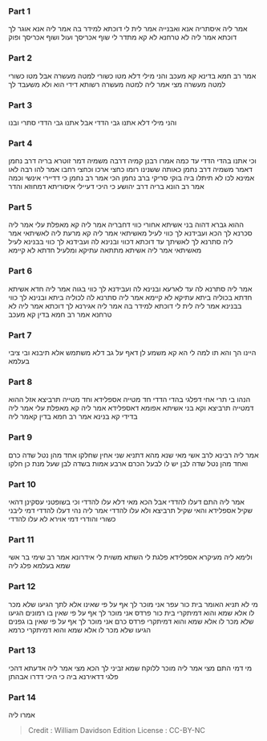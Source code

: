 
### Part 1
אמר ליה איסתריה אנא ואבנייה אמר לית לי דוכתא למידר בה אמר ליה אנא אוגר לך דוכתא אמר ליה לא טרחנא לא קא מתדר לי שוף אכריסך ועול ושוף אכריסך ופוק

### Part 2
אמר רב חמא בדינא קא מעכב והני מילי דלא מטו כשורי למטה מעשרה אבל מטו כשורי למטה מעשרה מצי אמר ליה למטה מעשרה רשותא דידי הוא ולא משעבד לך

### Part 3
והני מילי דלא אתנו גבי הדדי אבל אתנו גבי הדדי סתרי ובנו

### Part 4
וכי אתנו בהדי הדדי עד כמה אמרו רבנן קמיה דרבה משמיה דמר זוטרא בריה דרב נחמן דאמר משמיה דרב נחמן כאותה ששנינו רומו כחצי ארכו וכחצי רחבו אמר להו רבה לאו אמינא לכו לא תיתלו ביה בוקי סריקי ברב נחמן הכי אמר רב נחמן כי דדיירי אינשי וכמה אמר רב הונא בריה דרב יהושע כי היכי דעיילי איסוריתא דמחוזא והדר

### Part 5
ההוא גברא דהוה בני אשיתא אחורי כווי דחבריה אמר ליה קא מאפלת עלי אמר ליה סכרנא לך הכא ועבידנא לך כווי לעיל מאשיתאי אמר ליה קא מרעת ליה לאשיתאי אמר ליה סתרנא לך לאשיתך עד דוכתא דכווי ובנינא לה ועבידנא לך כווי בבנינא לעיל מאשיתאי אמר ליה אשיתא מתתאה עתיקא ומלעיל חדתא לא קיימא

### Part 6
אמר ליה סתרנא לה עד לארעא ובנינא לה ועבידנא לך כווי בגוה אמר ליה חדא אשיתא חדתא בכוליה ביתא עתיקא לא קיימא אמר ליה סתרנא לה לכוליה ביתא ובנינא לך כווי בבנינא אמר ליה לית לי דוכתא למידר בה אמר ליה אגירנא לך דוכתא אמר ליה לא טרחנא אמר רב חמא בדין קא מעכב

### Part 7
היינו הך והא תו למה לי הא קא משמע לן דאף על גב דלא משתמש אלא תיבנא ובי ציבי בעלמא

### Part 8
הנהו בי תרי אחי דפלגי בהדי הדדי חד מטייה אספלידא וחד מטייה תרביצא אזל ההוא דמטייה תרביצא וקא בני אשיתא אפומא דאספלידא אמר ליה קא מאפלת עלי אמר ליה בדידי קא בנינא אמר רב חמא בדין קאמר ליה

### Part 9
אמר ליה רבינא לרב אשי מאי שנא מהא דתניא שני אחין שחלקו אחד מהן נטל שדה כרם ואחד מהן נטל שדה לבן יש לו לבעל הכרם ארבע אמות בשדה לבן שעל מנת כן חלקו

### Part 10
אמר ליה התם דעלו להדדי אבל הכא מאי דלא עלו להדדי וכי בשופטני עסקינן דהאי שקיל אספלידא והאי שקיל תרביצא ולא עלו להדדי אמר ליה נהי דעלו להדדי דמי ליבני כשורי והודרי דמי אוירא לא עלו להדדי

### Part 11
ולימא ליה מעיקרא אספלידא פלגת לי השתא משוית לי אידרונא אמר רב שימי בר אשי שמא בעלמא פלג ליה

### Part 12
מי לא תניא האומר בית כור עפר אני מוכר לך אף על פי שאינו אלא לתך הגיעו שלא מכר לו אלא שמא והוא דמיתקרי בית כור פרדס אני מוכר לך אף על פי שאין בו רמונים הגיעו שלא מכר לו אלא שמא והוא דמיתקרי פרדס כרם אני מוכר לך אף על פי שאין בו גפנים הגיעו שלא מכר לו אלא שמא והוא דמיתקרי כרמא

### Part 13
מי דמי התם מצי אמר ליה מוכר ללוקח שמא זביני לך הכא מצי אמר ליה אדעתא דהכי פלגי דדאירנא ביה כי היכי דדרו אבהתן

### Part 14
אמרו ליה

>Credit : William Davidson Edition
>License : CC-BY-NC